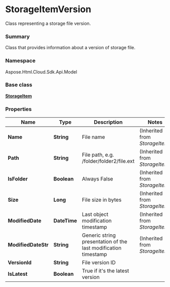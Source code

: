# StorageItemVersion

Class representing a storage file version.

### Summary

Class that provides information about a version of storage file.

### Namespace 

Aspose.Html.Cloud.Sdk.Api.Model

### Base class

[**StorageItem**](StorageItem.md)

### Properties

Name | Type | Description  | Notes
------------- | ------------- | ------------- | -------------
**Name** | **String** | File name | (Inherited from *StorageItem*)
**Path** | **String** | File path, e.g. /folder/folder2/file.ext | (Inherited from *StorageItem*)
**IsFolder** | **Boolean** | Always False |(Inherited from *StorageItem*)
**Size** | **Long** | File size in bytes | (Inherited from *StorageItem*)
**ModifiedDate** | **DateTime** | Last object modification timestamp | (Inherited from *StorageItem*)
**ModifiedDateStr** | **String** | Generic string presentation of the last modification timestamp | (Inherited from *StorageItem*)
**VersionId** | **String** | File version ID |
**IsLatest** | **Boolean** | True if it's the latest version |